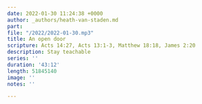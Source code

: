 ```yaml
---
date: 2022-01-30 11:24:38 +0000
author: _authors/heath-van-staden.md
part: 
file: "/2022/2022-01-30.mp3"
title: An open door
scripture: Acts 14:27, Acts 13:1-3, Matthew 18:18, James 2:20
description: Stay teachable
series: ''
duration: '43:12'
length: 51845140
image: ''
notes: ''

---
```

